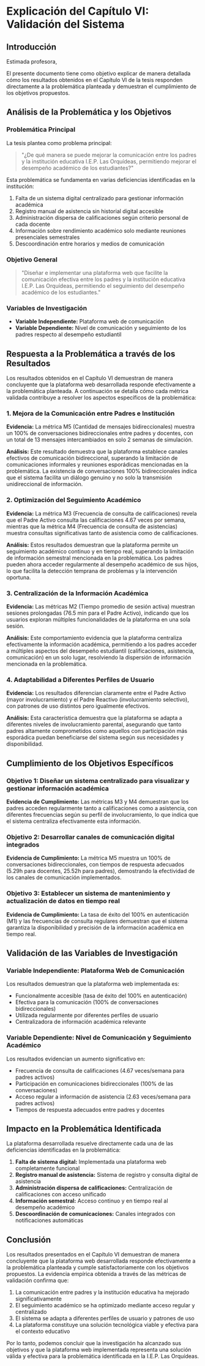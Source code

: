 
# Explicación del Capítulo VI: Validación del Sistema

## Introducción

Estimada profesora,

El presente documento tiene como objetivo explicar de manera detallada cómo los resultados obtenidos en el Capítulo VI de la tesis responden directamente a la problemática planteada y demuestran el cumplimiento de los objetivos propuestos.

## Análisis de la Problemática y los Objetivos

### Problemática Principal

La tesis plantea como problema principal:
> "¿De qué manera se puede mejorar la comunicación entre los padres y la institución educativa I.E.P. Las Orquídeas, permitiendo mejorar el desempeño académico de los estudiantes?"

Esta problemática se fundamenta en varias deficiencias identificadas en la institución:

1. Falta de un sistema digital centralizado para gestionar información académica
2. Registro manual de asistencia sin historial digital accesible
3. Administración dispersa de calificaciones según criterio personal de cada docente
4. Información sobre rendimiento académico solo mediante reuniones presenciales semestrales
5. Descoordinación entre horarios y medios de comunicación

### Objetivo General

> "Diseñar e implementar una plataforma web que facilite la comunicación efectiva entre los padres y la institución educativa I.E.P. Las Orquídeas, permitiendo el seguimiento del desempeño académico de los estudiantes."

### Variables de Investigación

- **Variable Independiente:** Plataforma web de comunicación
- **Variable Dependiente:** Nivel de comunicación y seguimiento de los padres respecto al desempeño estudiantil

## Respuesta a la Problemática a través de los Resultados

Los resultados obtenidos en el Capítulo VI demuestran de manera concluyente que la plataforma web desarrollada responde efectivamente a la problemática planteada. A continuación se detalla cómo cada métrica validada contribuye a resolver los aspectos específicos de la problemática:

### 1. Mejora de la Comunicación entre Padres e Institución

**Evidencia:** La métrica M5 (Cantidad de mensajes bidireccionales) muestra un 100% de conversaciones bidireccionales entre padres y docentes, con un total de 13 mensajes intercambiados en solo 2 semanas de simulación.

**Análisis:** Este resultado demuestra que la plataforma establece canales efectivos de comunicación bidireccional, superando la limitación de comunicaciones informales y reuniones esporádicas mencionadas en la problemática. La existencia de conversaciones 100% bidireccionales indica que el sistema facilita un diálogo genuino y no solo la transmisión unidireccional de información.

### 2. Optimización del Seguimiento Académico

**Evidencia:** La métrica M3 (Frecuencia de consulta de calificaciones) revela que el Padre Activo consulta las calificaciones 4.67 veces por semana, mientras que la métrica M4 (Frecuencia de consulta de asistencias) muestra consultas significativas tanto de asistencia como de calificaciones.

**Análisis:** Estos resultados demuestran que la plataforma permite un seguimiento académico continuo y en tiempo real, superando la limitación de información semestral mencionada en la problemática. Los padres pueden ahora acceder regularmente al desempeño académico de sus hijos, lo que facilita la detección temprana de problemas y la intervención oportuna.

### 3. Centralización de la Información Académica

**Evidencia:** Las métricas M2 (Tiempo promedio de sesión activa) muestran sesiones prolongadas (76.5 min para el Padre Activo), indicando que los usuarios exploran múltiples funcionalidades de la plataforma en una sola sesión.

**Análisis:** Este comportamiento evidencia que la plataforma centraliza efectivamente la información académica, permitiendo a los padres acceder a múltiples aspectos del desempeño estudiantil (calificaciones, asistencia, comunicación) en un solo lugar, resolviendo la dispersión de información mencionada en la problemática.

### 4. Adaptabilidad a Diferentes Perfiles de Usuario

**Evidencia:** Los resultados diferencian claramente entre el Padre Activo (mayor involucramiento) y el Padre Reactivo (involucramiento selectivo), con patrones de uso distintos pero igualmente efectivos.

**Análisis:** Esta característica demuestra que la plataforma se adapta a diferentes niveles de involucramiento parental, asegurando que tanto padres altamente comprometidos como aquellos con participación más esporádica puedan beneficiarse del sistema según sus necesidades y disponibilidad.

## Cumplimiento de los Objetivos Específicos

### Objetivo 1: Diseñar un sistema centralizado para visualizar y gestionar información académica

**Evidencia de Cumplimiento:** Las métricas M3 y M4 demuestran que los padres acceden regularmente tanto a calificaciones como a asistencia, con diferentes frecuencias según su perfil de involucramiento, lo que indica que el sistema centraliza efectivamente esta información.

### Objetivo 2: Desarrollar canales de comunicación digital integrados

**Evidencia de Cumplimiento:** La métrica M5 muestra un 100% de conversaciones bidireccionales, con tiempos de respuesta adecuados (5.29h para docentes, 25.52h para padres), demostrando la efectividad de los canales de comunicación implementados.

### Objetivo 3: Establecer un sistema de mantenimiento y actualización de datos en tiempo real

**Evidencia de Cumplimiento:** La tasa de éxito del 100% en autenticación (M1) y las frecuencias de consulta regulares demuestran que el sistema garantiza la disponibilidad y precisión de la información académica en tiempo real.

## Validación de las Variables de Investigación

### Variable Independiente: Plataforma Web de Comunicación

Los resultados demuestran que la plataforma web implementada es:
- Funcionalmente accesible (tasa de éxito del 100% en autenticación)
- Efectiva para la comunicación (100% de conversaciones bidireccionales)
- Utilizada regularmente por diferentes perfiles de usuario
- Centralizadora de información académica relevante

### Variable Dependiente: Nivel de Comunicación y Seguimiento Académico

Los resultados evidencian un aumento significativo en:
- Frecuencia de consulta de calificaciones (4.67 veces/semana para padres activos)
- Participación en comunicaciones bidireccionales (100% de las conversaciones)
- Acceso regular a información de asistencia (2.63 veces/semana para padres activos)
- Tiempos de respuesta adecuados entre padres y docentes

## Impacto en la Problemática Identificada

La plataforma desarrollada resuelve directamente cada una de las deficiencias identificadas en la problemática:

1. **Falta de sistema digital:** Implementada una plataforma web completamente funcional
2. **Registro manual de asistencia:** Sistema de registro y consulta digital de asistencia
3. **Administración dispersa de calificaciones:** Centralización de calificaciones con acceso unificado
4. **Información semestral:** Acceso continuo y en tiempo real al desempeño académico
5. **Descoordinación de comunicaciones:** Canales integrados con notificaciones automáticas

## Conclusión

Los resultados presentados en el Capítulo VI demuestran de manera concluyente que la plataforma web desarrollada responde efectivamente a la problemática planteada y cumple satisfactoriamente con los objetivos propuestos. La evidencia empírica obtenida a través de las métricas de validación confirma que:

1. La comunicación entre padres y la institución educativa ha mejorado significativamente
2. El seguimiento académico se ha optimizado mediante acceso regular y centralizado
3. El sistema se adapta a diferentes perfiles de usuario y patrones de uso
4. La plataforma constituye una solución tecnológica viable y efectiva para el contexto educativo

Por lo tanto, podemos concluir que la investigación ha alcanzado sus objetivos y que la plataforma web implementada representa una solución válida y efectiva para la problemática identificada en la I.E.P. Las Orquídeas.
